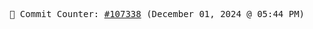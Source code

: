 <p align="center">
    <samp>
        📮 Commit Counter: <a href="https://github.com/Javascript-void0/Javascript-void0/commits/main">#107338</a> (December 01, 2024 @ 05:44 PM)
    </samp>
</p>